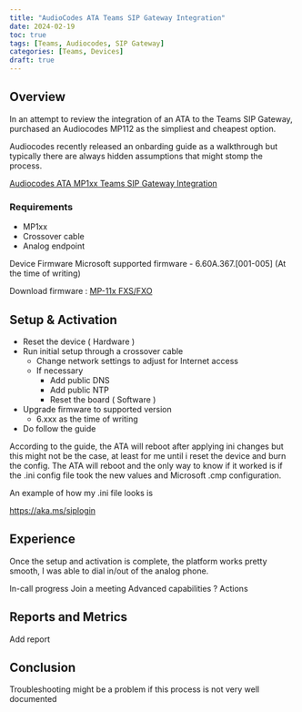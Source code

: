 ```yaml
---
title: "AudioCodes ATA Teams SIP Gateway Integration"
date: 2024-02-19
toc: true
tags: [Teams, Audiocodes, SIP Gateway]
categories: [Teams, Devices]
draft: true
---
```


## Overview

In an attempt to review the integration of an ATA to the Teams SIP Gateway, purchased an Audiocodes MP112 as the simpliest and cheapest option.

Audiocodes recently released an onbarding guide as a walkthrough but typically there are always hidden assumptions that might stomp the process.

[Audiocodes ATA MP1xx Teams SIP Gateway Integration](https://www.audiocodes.com/media/pafhki3d/onboarding-audiocodes-ata-to-microsoft-sip-gateway-for-teams.pdf)

### Requirements
- MP1xx
- Crossover cable
- Analog endpoint

Device Firmware
Microsoft supported firmware -  6.60A.367.[001-005] (At the time of writing)

Download firmware : [MP-11x FXS/FXO](files/MP11x_SIP_F6.60A.367.005.zip)

## Setup & Activation

- Reset the device ( Hardware )
- Run initial setup through a crossover cable
  - Change network settings to adjust for Internet access
  - If necessary
    - Add public DNS
    - Add public NTP
    - Reset the board ( Software )
- Upgrade firmware to supported version
  - 6.xxx as the time of writing
- Do follow the guide


According to the guide, the ATA will reboot after applying ini changes but this might not be the case, at least for me until i reset the device and burn the config.
The ATA will reboot and the only way to know if it worked is if the .ini config file took the new values and Microsoft .cmp configuration. 

An example of how my .ini file looks is




https://aka.ms/siplogin

## Experience

Once the setup and activation is complete, the platform works pretty smooth, I was able to dial in/out of the analog phone.

In-call progress
Join a meeting
Advanced capabilities ?
Actions


## Reports and Metrics

Add report


## Conclusion

Troubleshooting might be a problem if this process is not very well documented


